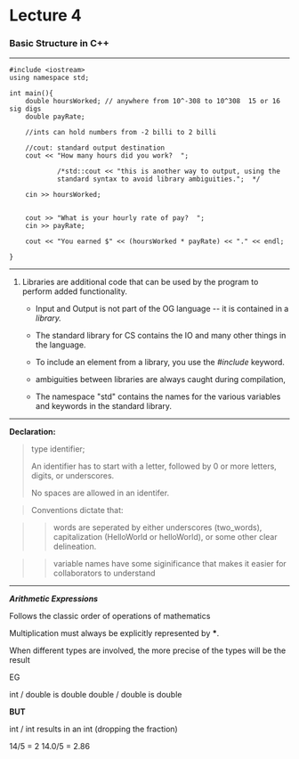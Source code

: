 <h1>Lecture 4</h1>

<h3>Basic Structure in C++</h3>

---
    
    #include <iostream>
    using namespace std;

    int main(){
        double hoursWorked; // anywhere from 10^-308 to 10^308  15 or 16 sig digs
        double payRate;

        //ints can hold numbers from -2 billi to 2 billi

        //cout: standard output destination
        cout << "How many hours did you work?  ";
             
                /*std::cout << "this is another way to output, using the
                standard syntax to avoid library ambiguities.";  */
        
        cin >> hoursWorked;


        cout >> "What is your hourly rate of pay?  ";
        cin >> payRate;

        cout << "You earned $" << (hoursWorked * payRate) << "." << endl;

    }

---


1. Libraries are additional code that can be used by the program to perform added functionality.
    * Input and Output is not part of the OG language -- it is contained in a _library._
    
    * The standard library for CS contains the IO and many other things in the language.
    
    * To include an element from a library, you use the  _#include_ keyword.
    
    * ambiguities between libraries are always caught during compilation,
    
    * The namespace "std" contains the names for the various variables and keywords in the standard library.

---

__Declaration:__
> type identifier;
>  
> An identifier has to start with a letter, followed by 0 or more letters, digits, or underscores.
> 
> No spaces are allowed in an identifer.

>Conventions dictate that:

>> words are seperated by either underscores (two_words), capitalization (HelloWorld or helloWorld), or some other clear delineation.

>> variable names have some siginificance that makes it easier for collaborators to understand

---

__*Arithmetic Expressions*__

Follows the classic order of operations of mathematics

Multiplication must always be explicitly represented by __*__.

When different types are involved, the more precise of the types will be the result

EG 

int / double is double
double / double is double

__BUT__

int / int results in an int (dropping the fraction)

14/5 = 2
14.0/5 = 2.86
